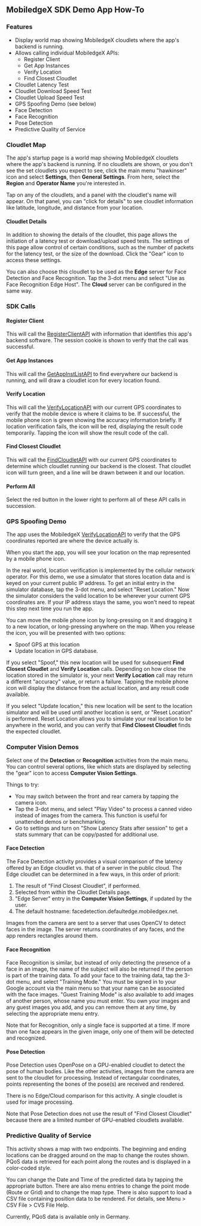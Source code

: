 ## MobiledgeX SDK Demo App How-To

### Features
- Display world map showing MobiledgeX cloudlets where the app's backend is running.
- Allows calling individual MobiledgeX APIs:
    - Register Client
    - Get App Instances
    - Verify Location
    - Find Closest Cloudlet
- Cloudlet Latency Test
- Cloudlet Download Speed Test
- Cloudlet Upload Speed Test
- GPS Spoofing Demo (see below)
- Face Detection
- Face Recognition
- Pose Detection
- Predictive Quality of Service

### Cloudlet Map
The app's startup page is a world map showing MobiledgeX cloudlets where the app's backend is running. If no cloudlets are shown, or you don't see the set cloudlets you expect to see, click the main menu "hawkinser" icon and select **Settings**, then **General Settings**. From here, select the **Region** and **Operator Name** you're interested in.

Tap on any of the cloudlets, and a panel with the cloudlet's name will appear. On that panel, you can "click for details" to see cloudlet information like latitude, longitude, and distance from your location.

#### Cloudlet Details
In addition to showing the details of the cloudlet, this page allows the initiation of a latency test or download/upload speed tests. The settings of this page allow control of certain conditions, such as the number of packets for the latency test, or the size of the download. Click the "Gear" icon to access these settings.

You can also choose this cloudlet to be used as the **Edge** server for Face Detection and Face Recognition. Tap the 3-dot menu and select "Use as Face Recognition Edge Host". The **Cloud** server can be configured in the same way.

### SDK Calls
#### Register Client
This will call the [RegisterClientAPI](http://swagger.mobiledgex.net/client/#operation/RegisterClient "RegisterClient") with information that identifies this app's backend software. The session cookie is shown to verify that the call was successful.

#### Get App Instances
This will call the [GetAppInstListAPI](http://swagger.mobiledgex.net/client/#operation/GetAppInstList "GetAppInstList") to find everywhere our backend is running, and will draw a cloudlet icon for every location found.

#### Verify Location
This will call the [VerifyLocationAPI](http://swagger.mobiledgex.net/client/#operation/VerifyLocation "VerifyLocation") with our current GPS coordinates to verify that the mobile device is where it claims to be. If successful, the mobile phone icon is green showing the accuracy information briefly. If location verification fails, the icon will be red, displaying the result code temporarily. Tapping the icon will show the result code of the call.

#### Find Closest Cloudlet
This will call the [FindCloudletAPI](http://swagger.mobiledgex.net/client/#operation/FindCloudlet "FindCloudlet") with our current GPS coordinates to determine which cloudlet running our backend is the closest. That cloudlet icon will turn green, and a line will be drawn between it and our location.

#### Perform All
Select the red button in the lower right to perform all of these API calls in succession.

### GPS Spoofing Demo
The app uses the MobiledgeX [VerifyLocationAPI](http://swagger.mobiledgex.net/client/#operation/VerifyLocation "VerifyLocation") to verify that the GPS coordinates reported are where the device actually is. 

When you start the app, you will see your location on the map represented by a mobile phone icon. 

In the real world, location verification is implemented by the cellular network operator. For this demo, we use a simulator that stores location data and is keyed on your current public IP address. To get an initial entry in the simulator database, tap the 3-dot menu, and select "Reset Location." Now the simulator considers the valid location to be wherever your current GPS coordinates are. If your IP address stays the same, you won't need to repeat this step next time you run the app.

You can move the mobile phone icon by long-pressing on it and dragging it to a new location, or long-pressing anywhere on the map. When you release the icon, you will be presented with two options:
- Spoof GPS at this location
- Update location in GPS database.

If you select "Spoof," this new location will be used for subsequent **Find Closest Cloudlet** and **Verify Location** calls. Depending on how close the location stored in the simulator is, your next **Verify Location** call may return a different "accuracy" value, or return a failure. Tapping the mobile phone icon will display the distance from the actual location, and any result code available.

If you select "Update location," this new location will be sent to the location simulator and will be used until another location is sent, or "Reset Location" is performed. Reset Location allows you to simulate your real location to be anywhere in the world, and you can verify that **Find Closest Cloudlet** finds the expected cloudlet.

### Computer Vision Demos
Select one of the **Detection** or **Recognition** activities from the main menu. You can control several options, like which stats are displayed by selecting the "gear" icon to access **Computer Vision Settings**. 

Things to try:
- You may switch between the front and rear camera by tapping the camera icon.
- Tap the 3-dot menu, and select "Play Video" to process a canned video instead of images from the camera. This function is useful for unattended demos or benchmarking.
- Go to settings and turn on "Show Latency Stats after session" to get a stats summary that can be copy/pasted for additional use.

#### Face Detection
The Face Detection activity provides a visual comparison of the latency offered by an Edge cloudlet vs. that of a server in the public cloud. The Edge cloudlet can be determined in a few ways, in this order of priorit: 
1. The result of "Find Closest Cloudlet", if performed.
1. Selected from within the Cloudlet Details page.
1. "Edge Server" entry in the **Computer Vision Settings**, if updated by the user.
1. The default hostname: facedetection.defaultedge.mobiledgex.net.

Images from the camera are sent to a server that uses OpenCV to detect faces in the image. The server returns coordinates of any faces, and the app renders rectangles around them. 

#### Face Recognition
Face Recognition is similar, but instead of only detecting the presence of a face in an image, the name of the subject will also be returned if the person is part of the training data. To add your face to the training data, tap the 3-dot menu, and select "Training Mode." You must be signed in to your Google account via the main menu so that your name can be associated with the face images. "Guest Training Mode" is also available to add images of another person, whose name you must enter. You own your images and any guest images you add, and you can remove them at any time, by selecting the appropriate menu entry.

Note that for Recognition, only a single face is supported at a time. If more than one face appears in the given image, only one of them will be detected and recognized.

#### Pose Detection
Pose Detection uses OpenPose on a GPU-enabled cloudlet to detect the pose of human bodies. Like the other activities, images from the camera are sent to the cloudlet for processing. Instead of rectangular coordinates, points representing the bones of the pose(s) are received and rendered.

There is no Edge/Cloud comparison for this activity. A single cloudlet is used for image processing.

Note that Pose Detection does not use the result of "Find Closest Cloudlet" because there are a limited number of GPU-enabled cloudlets available.

### Predictive Quality of Service
This activity shows a map with two endpoints. The beginning and ending locations can be dragged around on the map to change the routes shown. PQoS data is retrieved for each point along the routes and is displayed in a color-coded style.

You can change the Date and Time of the predicted data by tapping the appropriate button. There are also menu entries to change the point mode (Route or Grid) and to change the map type. There is also support to load a CSV file containing position data to be rendered. For details, see Menu > CSV File > CVS File Help.

Currently, PQoS data is available only in Germany.



